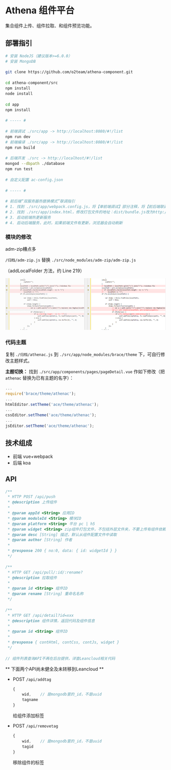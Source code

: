# Athena 组件平台

集合组件上传、组件拉取、和组件预览功能。

## 部署指引

``` bash
# 安装 NodeJS（建议版本>=6.0.0）
# 安装 MongoDB

git clone https://github.com/o2team/athena-component.git

cd athena-component/src
npm install
node install

cd app
npm install

# ----- #

# 前端调试 ./src/app -> http://localhost:8080/#!/list
npm run dev
# 前端编译 ./src/app -> http://localhost:8080/#!/list
npm run build

# 后端开发 ./src -> http://localhost/#!/list
mongod --dbpath ./database
npm run test

# 自定义配置 ac-config.json

# ----- #

# 前后端“双服务器热替换模式”联调指引
# 1. 找到 ./src/app/webpack.config.js，将【单前端调试】部分注释，将【前后端联调】部分取消注释
# 2. 找到 ./src/app/index.html，修改打包文件的地址：dist/bundle.js改为http://localhost:8080/dist/bundle.js
# 3. 启动前端热更新服务
# 4. 启动后端服务，此时，如果前端文件有更新，浏览器会自动刷新
```

### 模块的修改

adm-zip糟点多

`/归档/adm-zip.js` 替换 `./src/node_modules/adm-zip/adm-zip.js`

（addLocalFolder 方法，约 Line 219）

![fix-adm-zip-add-folder](fix-adm-zip-add-folder.png)

### 代码主题

复制 `./归档/athenac.js` 到 `./src/app/node_modules/brace/theme` 下，可自行修改主题样式。

**主题切换：** 找到 `./src/app/components/pages/pageDetail.vue` 作如下修改（把 `athenac` 替换为已有主题的名字）：

``` javascript
...
require('brace/theme/athenac');
...
htmlEditor.setTheme('ace/theme/athenac');
...
cssEditor.setTheme('ace/theme/athenac');
...
jsEditor.setTheme('ace/theme/athenac');
```

## 技术组成

- 前端 vue+webpack
- 后端 koa

## API

``` javascript
/**
 * HTTP POST /api/push
 * @description 上传组件
 *
 * @param appId <String> 应用ID
 * @param moduleId <String> 模块ID
 * @param platform <String> 平台 pc | h5
 * @param widget <String> zip组件打包文件，不包括外层文件夹，不要上传有组件依赖的组件
 * @param desc [String] 描述，默认从组件配置文件中读取
 * @param author [String] 作者
 * 
 * @response 200 { no:0, data: { id: widgetId } }
 */

/**
 * HTTP GET /api/pull/:id/:rename?
 * @description 拉取组件
 * 
 * @param id <String> 组件ID
 * @param rename [String] 重命名名称
 */

/**
 * HTTP GET /api/detail?id=xxx
 * @description 组件详情，返回代码及组件信息
 * 
 * @param id <String> 组件ID
 *
 * @response { contHtml, contCss, contJs, widget }
 */

// 组件列表查询API不再在后台提供，详查Leancloud相关代码
```

** 下面两个API尚未健全及未转移到Leancloud **

- POST `/api/addtag`

	``` javascript
	{
		wid,	// 是mongodb里的_id，不是uuid
		tagname
	}
	```

	给组件添加标签

- POST `/api/removetag`

	``` javascript
	{
		wid,	// 是mongodb里的_id，不是uuid
		tagid
	}
	```
	
	移除组件的标签